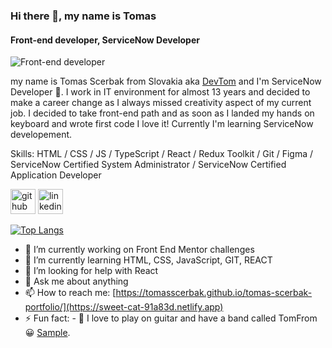 ### Hi there 👋, my name is Tomas
#### Front-end developer, ServiceNow Developer
![Front-end developer](https://pratikjagrut.dev/img/git/github.png)

my name is Tomas Scerbak from Slovakia aka [DevTom](https://github.com/TomasScerbak) and I'm ServiceNow Developer :see_no_evil:. I work in IT environment for almost 13 years and decided to make a career change as I always missed creativity aspect of my current job. I decided to take front-end path and as soon as I landed my hands on keyboard and wrote first code I love it! Currently I'm learning ServiceNow developement.

Skills: HTML / CSS / JS / TypeScript / React / Redux Toolkit / Git / Figma / ServiceNow Certified System Administrator / ServiceNow Certified Application Developer

[<img src='https://cdn.jsdelivr.net/npm/simple-icons@3.0.1/icons/github.svg' alt='github' height='40' fill='white'>](https://github.com/TomasScerbak)  [<img src='https://cdn.jsdelivr.net/npm/simple-icons@3.0.1/icons/linkedin.svg' alt='linkedin' height='40'>](https://www.linkedin.com/in/tomáš-ščerbák-54422765//)  

[![Top Langs](https://github-readme-stats.vercel.app/api/top-langs/?username=TomasScerbak)](https://github.com/anuraghazra/github-readme-stats)


- 🔭 I’m currently working on Front End Mentor challenges
- 🌱 I’m currently learning HTML, CSS, JavaScript, GIT, REACT
- 🤔 I’m looking for help with React
- 💬 Ask me about anything
- 📫 How to reach me: [https://tomasscerbak.github.io/tomas-scerbak-portfolio/](https://sweet-cat-91a83d.netlify.app)
- ⚡ Fun fact: - 🎸 I love to play on guitar and have a band called TomFrom 😀 [Sample](https://www.youtube.com/watch?v=OyTDlOezZGw).
